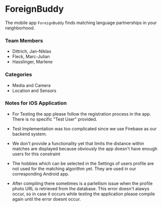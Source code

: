 ForeignBuddy
=============

The mobile app `ForeignBuddy` finds matching language partnerships in your neighborhood.

### Team Members

- Dittrich, Jan-Niklas
- Fleck, Marc-Julian
- Hasslinger, Marlene 


### Categories

- Media and Camera
- Location and Sensors

### Notes for iOS Application

- For Testing the app please follow the registration process in the app. There is no specific "Test User" provided.

- Test Implementation was too complicated since we use Firebase as our backend system.

- We don't provide a functionality yet that limits the distance within matches are displayed because obviously the app doesn't have enough users for this constraint

- The hobbies which can be selected in the Settings of users profile are not used for the matching algorithm yet. They are used in our corresponding Android app.

- After compiling there sometimes is a parlellism issue when the profile photo URL is retrieved from the database. This error doesn't alawys occur, so in case it occurs while testing the application please compile again until the error doesnt occur.